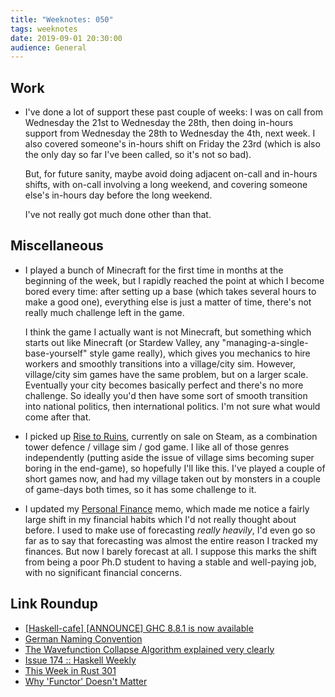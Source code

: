 ```yaml
---
title: "Weeknotes: 050"
tags: weeknotes
date: 2019-09-01 20:30:00
audience: General
---
```


## Work

- I've done a lot of support these past couple of weeks: I was on call
  from Wednesday the 21st to Wednesday the 28th, then doing in-hours
  support from Wednesday the 28th to Wednesday the 4th, next week.  I
  also covered someone's in-hours shift on Friday the 23rd (which is
  also the only day so far I've been called, so it's not so bad).

  But, for future sanity, maybe avoid doing adjacent on-call and
  in-hours shifts, with on-call involving a long weekend, and covering
  someone else's in-hours day before the long weekend.

  I've not really got much done other than that.

## Miscellaneous

- I played a bunch of Minecraft for the first time in months at the
  beginning of the week, but I rapidly reached the point at which I
  become bored every time: after setting up a base (which takes
  several hours to make a good one), everything else is just a matter
  of time, there's not really much challenge left in the game.

  I think the game I actually want is not Minecraft, but something
  which starts out like Minecraft (or Stardew Valley, any
  "managing-a-single-base-yourself" style game really), which gives
  you mechanics to hire workers and smoothly transitions into a
  village/city sim.  However, village/city sim games have the same
  problem, but on a larger scale.  Eventually your city becomes
  basically perfect and there's no more challenge.  So ideally you'd
  then have some sort of smooth transition into national politics,
  then international politics.  I'm not sure what would come after
  that.

- I picked up [Rise to Ruins][], currently on sale on Steam, as a
  combination tower defence / village sim / god game.  I like all of
  those genres independently (putting aside the issue of village sims
  becoming super boring in the end-game), so hopefully I'll like this.
  I've played a couple of short games now, and had my village taken
  out by monsters in a couple of game-days both times, so it has some
  challenge to it.

- I updated my [Personal Finance][] memo, which made me notice a
  fairly large shift in my financial habits which I'd not really
  thought about before.  I used to make use of forecasting *really
  heavily*, I'd even go so far as to say that forecasting was almost
  the entire reason I tracked my finances.  But now I barely forecast
  at all.  I suppose this marks the shift from being a poor Ph.D
  student to having a stable and well-paying job, with no significant
  financial concerns.

[Rise to Ruins]: https://risetoruins.com/
[Personal Finance]: personal-finance.html

## Link Roundup

- [[Haskell-cafe] [ANNOUNCE] GHC 8.8.1 is now available](https://mail.haskell.org/pipermail/haskell-cafe/2019-August/131427.html)
- [German Naming Convention](https://chrisdone.com/posts/german-naming-convention/)
- [The Wavefunction Collapse Algorithm explained very clearly](https://robertheaton.com/2018/12/17/wavefunction-collapse-algorithm/)
- [Issue 174 :: Haskell Weekly](https://haskellweekly.news/issues/174.html)
- [This Week in Rust 301](https://this-week-in-rust.org/blog/2019/08/27/this-week-in-rust-301/)
- [Why 'Functor' Doesn't Matter](https://www.parsonsmatt.org/2019/08/30/why_functor_doesnt_matter.html)
